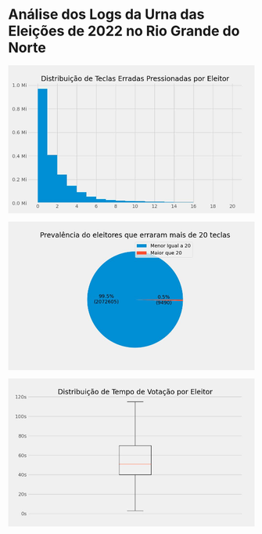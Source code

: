 # Análise dos Logs da Urna das Eleições de 2022 no Rio Grande do Norte

![Distribuição de Teclas Erras Pressioandas por Eleitor](/img/hist_distribuicao_de_teclas_erradas_pressionadas_por_eleitor.jpg)


![Gráfico de setores da prevalência de quantidade anormais de erros](/img/pie_prevalencia_do_eleitores_que_erraram_mais_de_20_teclas.jpg)

![Distribuição do tempo de votação por eleitores](/img/box_distribuicao_de_tempo_de_votacao_por_eleitor.jpg)